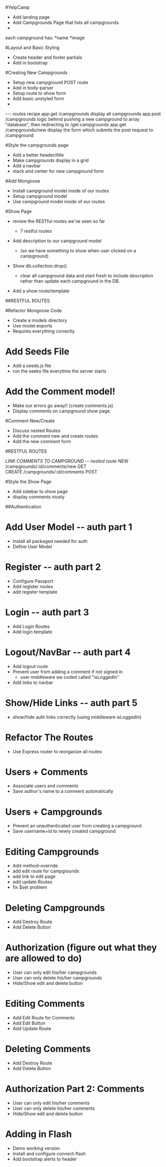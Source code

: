 #YelpCamp

* Add landing page
* Add Campgrounds Page that lists all campgrounds
* 
each campground has: 
*name
*image


#Layout and Basic Styling
* Create header and footer partials
* Add in bootstrap


#Creating New Campgrounds
* Setup new campground POST route
* Add in body-parser
* Setup route to show form
* Add basic unstyled form
* 

--- routes recipe
    app.get /campgrounds
        display all campgrounds 
    app.post /campgrounds
        logic behind pushing a new campground to array "database", then redirecting to /get campgrounds
    app.get /campgrounds/new
        display the form which submits the post request to /campground


#Style the campgrounds page
* Add a better header/title
* Make campgrounds display in a grid
* Add a navbar
* stack and center for new campground form


#Add Mongoose
* Install campground model inside of our routes
* Setup campground model
* Use campground model inside of our routes

 
#Show Page
* review the RESTful routes we've seen so far
    * 7 restful routes
    
* Add description to our campground model
    * (so we have something to show when user clicked on a campground)
* Show db.collection.drop()
    * clear all campground data and start fresh to include description rather than update each campground in the DB.
* Add a show route/template


##RESTFUL ROUTES

<!-- Name    URL         Verb   Desription
 ==========================================
INDEX   /dogs       GET     Display a list of all dogs
NEW     /dog/new    GET     Display a form to make a new dog
CREATE  /dogs       POST    Add a new dog to DB
SHOW    /dogs/:id   GET     Shows info about one dog
 -->

#Refactor Mongoose Code
* Create a models directory
* Use model.exports
* Requires everything correctly 

# Add Seeds File
* Add a seeds.js file
* run the seeks file everytime the server starts

# Add the Comment model!
* Make our errors go away!! (create comments.js)
* Display comments on campground show page.

#Comment New/Create
* Discuss nested Routes
* Add the comment new and create routes
* Add the new comment form

#RESTFUL ROUTES
<!-- 
Name    URL         Verb   Desription
 ==========================================
INDEX   /dogs       GET     Display a list of all dogs
NEW     /dog/new    GET     Display a form to make a new dog
CREATE  /dogs       POST    Add a new dog to DB
SHOW    /dogs/:id   GET     Shows info about one dog

 -->
*LINK COMMENTS TO CAMPGROUND -- nested route*
NEW     /campgrounds/:id/comments/new   GET   
CREATE  /campgrounds/:id/comments       POST


#Style the Show Page 
* Add sidebar to show page
* display comments nicely


##Authentication
# Add User Model -- auth part 1
* Install all packaged needed for auth
* Define User Model

# Register -- auth part 2
* Configure Passport
* Add register routes
* add register template

# Login -- auth part 3
* Add Login Routes
* Add login template 

# Logout/NavBar  -- auth part 4
* Add logout route
* Prevent user from adding a comment if not signed in
    * user middleware we coded called "isLoggedIn"
* Add links to navbar

# Show/Hide Links -- auth part 5
* show/hide auth links correctly (using middleware isLoggedIn)

# Refactor The Routes
* Use Express router to reorganize all routes

# Users + Comments
* Associate users and comments
* Save author's name to a comment automatically

# Users + Campgrounds
* Prevent an unauthenticated user from creating a campground
* Save username+id to newly created campground


# Editing Campgrounds
* Add method-override
* add edit route for campgrounds
* add link to edit page
* add update Routes
* fix $set problem

# Deleting Campgrounds
* Add Destroy Route
* Add Delete Button

# Authorization (figure out what they are allowed to do)
* User can only edit his/her campgrounds
* User can only delete his/her campgrounds
* Hide/Show edit and delete button

# Editing Comments
* Add Edit Route for Comments
* Add Edit Button
* Add Update Route

<!-- 
    campground/:id/edit <-- campground edit route
    campground/:id/comments/:comment_id/edit <-- nested comment route
 -->

# Deleting Comments
* Add Destroy Route
* Add Delete Button


<!-- 
destroy comment route
    campground/:id/edit <-- campground edit route
    campground/:id/comments/:comment_id/ <-- nested comment route (as a delete request)
 -->

# Authorization Part 2: Comments
* User can only edit his/her comments
* User can only delete his/her comments
* Hide/Show edit and delete button

# Adding in Flash
* Demo working version
* Install and configure connect-flash
* Add bootstrap alerts to header